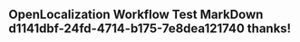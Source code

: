 <properties
ms.topic="hero-topic"
ms.test1="hero-topic"
ms.test2="test"/>

## OpenLocalization Workflow Test MarkDown d1141dbf-24fd-4714-b175-7e8dea121740 thanks!

